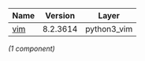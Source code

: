 | Name | Version | Layer |
| --- | --- | --- |
| [vim](https://www.vim.org) | 8.2.3614 | python3_vim |

*(1 component)*
